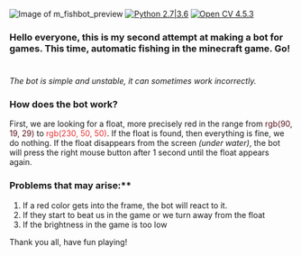 

![Image of m_fishbot_preview](https://beeimg.com/images/v59753061832.jpg)
[![Python 2.7|3.6](https://img.shields.io/badge/Python-2.7%7C3.6-blue.svg)](https://www.python.org/) [![Open CV 4.5.3](https://img.shields.io/badge/OpenCV-4.5.3-brightgreen)](https://pypi.org/project/opencv-python/)

### Hello everyone, this is my second attempt at making a bot for games. This time, automatic fishing in the minecraft game. Go!
#

*The bot is simple and unstable, it can sometimes work incorrectly.*

### How does the bot work?
First, we are looking for a float, more precisely red in the range from <span style="color:rgb(90, 19, 29)">rgb(90, 19, 29)</span> to <span style="color:rgb(230, 50, 50)">rgb(230, 50, 50)</span>. 
If the float is found, then everything is fine, we do nothing.
If the float disappears from the screen *(under water)*, the bot will press the right mouse button after 1 second until the float appears again.

### Problems that may arise:**
1) If a red color gets into the frame, the bot will react to it.
2) If they start to beat us in the game or we turn away from the float
3) If the brightness in the game is too low


Thank you all, have fun playing!

